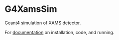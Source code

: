 # G4XamsSim
Geant4 simulation of XAMS detector.

For [documentation](https://g4xamssim.readthedocs.io/) on installation, code, and running.

